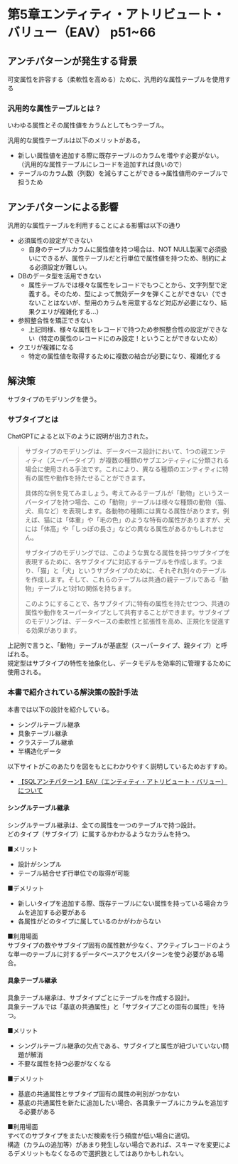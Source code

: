 # 第5章エンティティ・アトリビュート・バリュー（EAV） p51~66
## アンチパターンが発生する背景
可変属性を許容する（柔軟性を高める）ために、汎用的な属性テーブルを使用する  

### 汎用的な属性テーブルとは？
いわゆる属性とその属性値をカラムとしてもつテーブル。  

汎用的な属性テーブルは以下のメリットがある。
- 新しい属性値を追加する際に既存テーブルのカラムを増やす必要がない。（汎用的な属性テーブルにレコードを追加すれば良いので）
- テーブルのカラム数（列数）を減らすことができる→属性値用のテーブルで担うため


## アンチパターンによる影響
汎用的な属性テーブルを利用することによる影響は以下の通り
- 必須属性の設定ができない
	- 自身のテーブルカラムに属性値を持つ場合は、NOT NULL製薬で必須扱いにできるが、属性テーブルだと行単位で属性値を持つため、制約による必須設定が難しい。
- DBのデータ型を活用できない
	- 属性テーブルでは様々な属性をレコードでもつことから、文字列型で定義する。そのため、型によって無効データを弾くことができない（できないことはないが、型用のカラムを用意するなど対応が必要になり、結果クエリが複雑化する...）
- 参照整合性を矯正できない
	- 上記同様、様々な属性をレコードで持つため参照整合性の設定ができない（特定の属性のレコードにのみ設定！ということができないため）
- クエリが複雑になる
	- 特定の属性値を取得するために複数の結合が必要になり、複雑化する


## 解決策
サブタイプのモデリングを使う。  

### サブタイプとは
ChatGPTによると以下のように説明が出力された。  

>サブタイプのモデリングは、データベース設計において、1つの親エンティティ（スーパータイプ）が複数の種類のサブエンティティに分類される場合に使用される手法です。これにより、異なる種類のエンティティに特有の属性や動作を持たせることができます。
>
>具体的な例を見てみましょう。考えてみるテーブルが「動物」というスーパータイプを持つ場合、この「動物」テーブルは様々な種類の動物（猫、犬、鳥など）を表現します。各動物の種類には異なる属性があります。例えば、猫には「体重」や「毛の色」のような特有の属性がありますが、犬には「体高」や「しっぽの長さ」などの異なる属性があるかもしれません。
>
>サブタイプのモデリングでは、このような異なる属性を持つサブタイプを表現するために、各サブタイプに対応するテーブルを作成します。つまり、「猫」と「犬」というサブタイプのために、それぞれ別々のテーブルを作成します。そして、これらのテーブルは共通の親テーブルである「動物」テーブルと1対1の関係を持ちます。
>
>このようにすることで、各サブタイプに特有の属性を持たせつつ、共通の属性や動作をスーパータイプとして共有することができます。サブタイプのモデリングは、データベースの柔軟性と拡張性を高め、正規化を促進する効果があります。

上記例で言うと、「動物」テーブルが基底型（スーパータイプ、親タイプ）と呼ばれる。  
規定型はサブタイプの特性を抽象化し、データモデルを効率的に管理するために使用される。

### 本書で紹介されている解決策の設計手法
本書では以下の設計を紹介している。  
- シングルテーブル継承
- 具象テーブル継承
- クラステーブル継承
- 半構造化データ

以下サイトがこのあたりを図をもとにわかりやすく説明しているためおすすめ。
- [【SQLアンチパターン】EAV（エンティティ・アトリビュート・バリュー）について](https://note.com/standenglish/n/n4bdb1d5f2a80)

#### シングルテーブル継承
シングルテーブル継承は、全ての属性を一つのテーブルで持つ設計。  
どのタイプ（サブタイプ）に属するかわかるようなカラムを持つ。  

■メリット  
- 設計がシンプル
- テーブル結合せず行単位での取得が可能

■デメリット  
- 新しいタイプを追加する際、既存テーブルにない属性を持っている場合カラムを追加する必要がある
- 各属性がどのタイプに属しているのかがわからない

■利用場面  
サブタイプの数やサブタイプ固有の属性数が少なく、アクティブレコードのような単一のテーブルに対するデータベースアクセスパターンを使う必要がある場合。

#### 具象テーブル継承
具象テーブル継承は、サブタイプごとにテーブルを作成する設計。  
具象テーブルでは「基底の共通属性」と「サブタイプごとの固有の属性」を持つ。  

■メリット  
- シングルテーブル継承の欠点である、サブタイプと属性が紐づいていない問題が解消
- 不要な属性を持つ必要がなくなる

■デメリット  
- 基底の共通属性とサブタイプ固有の属性の判別がつかない
- 基底の共通属性を新たに追加したい場合、各具象テーブルにカラムを追加する必要がある

■利用場面  
すべてのサブタイプをまたいだ検索を行う頻度が低い場合に適切。  
構造（カラムの追加等）があまり発生しない場合であれば、スキーマを変更によるデメリットもなくなるので選択肢としてはありかもしれない。
